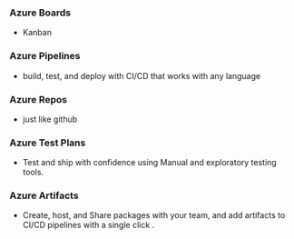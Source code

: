 ### Azure Boards
- Kanban


### Azure Pipelines
- build, test, and deploy with CI/CD that works with any language


### Azure Repos
- just like github

### Azure Test Plans
- Test and ship with confidence using Manual and exploratory testing tools.

### Azure Artifacts
- Create, host, and Share packages with your team, and add artifacts to CI/CD pipelines with a single click .

